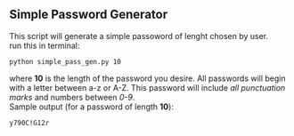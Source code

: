 Simple Password Generator
---
This script will generate a simple passoword of lenght chosen by user.<br/>
run this in terminal:
``` 
python simple_pass_gen.py 10
```
where **10** is the length of the password you desire. All passwords will begin with a letter between a-z or A-Z. This password will include *all punctuation marks* and numbers between *0-9*. <br/>
Sample output (for a password of length **10**):
```
y790C!G12r
```